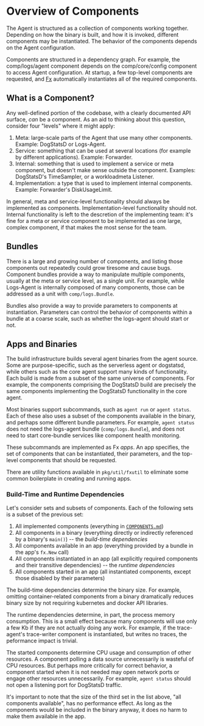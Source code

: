 # Overview of Components

The Agent is structured as a collection of components working together.
Depending on how the binary is built, and how it is invoked, different components may be instantiated.
The behavior of the components depends on the Agent configuration.

Components are structured in a dependency graph.
For example, the comp/logs/agent component depends on the comp/core/config component to access Agent configuration.
At startup, a few top-level components are requested, and [Fx](./fx.md) automatically instantiates all of the required components.

## What is a Component?

Any well-defined portion of the codebase, with a clearly documented API surface, _can_ be a component.
As an aid to thinking about this question, consider four "levels" where it might apply:

1. Meta: large-scale parts of the Agent that use many other components. Example: DogStatsD or Logs-Agent.
2. Service: something that can be used at several locations (for example by different applications). Example: Forwarder.
3. Internal: something that is used to implement a service or meta component, but doesn't make sense outside the component. Examples: DogStatsD's TimeSampler, or a workloadmeta Listener.
4. Implementation: a type that is used to implement internal components. Example: Forwarder's DiskUsageLimit.

In general, meta and service-level functionality should always be implemented as components.
Implementation-level functionality should not.
Internal functionality is left to the descretion of the implementing team: it's fine for a meta or service component to be implemented as one large, complex component, if that makes the most sense for the team.

## Bundles

There is a large and growing number of components, and listing those components out repeatedly could grow tiresome and cause bugs.
Component bundles provide a way to manipulate multiple components, usually at the meta or service level, as a single unit.
For example, while Logs-Agent is internally composed of many components, those can be addressed as a unit with `comp/logs.Bundle`.

Bundles also provide a way to provide parameters to components at instantiation.
Parameters can control the behavior of components within a bundle at a coarse scale, such as whether the logs-agent should start or not.

## Apps and Binaries

The build infrastructure builds several agent binaries from the agent source.
Some are purpose-specific, such as the serverless agent or dogstatsd, while others such as the core agent support many kinds of functionality.
Each build is made from a subset of the same universe of components.
For example, the components comprising the DogStatsD build are precisely the same components implementing the DogStatsD functionality in the core agent.

Most binaries support subcommands, such as `agent run` or `agent status`.
Each of these also uses a subset of the components available in the binary, and perhaps some different bundle parameters.
For example, `agent status` does not need the logs-agent bundle (`comp/logs.Bundle`), and does not need to start core-bundle services like component health monitoring.

These subcommands are implemented as Fx _apps_.
An app specifies, the set of components that can be instantiated, their parameters, and the top-level components that should be requested.

There are utility functions available in `pkg/util/fxutil` to eliminate some common boilerplate in creating and running apps.

### Build-Time and Runtime Dependencies

Let's consider sets and subsets of components.
Each of the following sets is a subset of the previous set:

1. All implemented components (everything in [`COMPONENTS.md`](../COMPONENTS.md))
1. All components in a binary (everything directly or indirectly referenced by a binary's `main()`) -- the _build-time dependencies_
1. All components available in an app (everything provided by a bundle in the app's `fx.New` call)
1. All components instantiated in an app (all explicitly required components and their transitive dependencies) -- the _runtime dependencies_
1. All components started in an app (all instantiated components, except those disabled by their parameters)

The build-time dependencies determine the binary size.
For example, omitting container-related components from a binary dramatically reduces binary size by not requiring kubernetes and docker API libraries.

The runtime dependencies determine, in part, the process memory consumption.
This is a small effect because many components will use only a few Kb if they are not actually doing any work.
For example, if the trace-agent's trace-writer component is instantiated, but writes no traces, the peformance impact is trivial.

The started components determine CPU usage and consumption of other resources.
A component polling a data source unnecessarily is wasteful of CPU resources.
But perhaps more critically for correct behavior, a component started when it is not needed may open network ports or engage other resources unnecessarily.
For example, `agent status` should not open a listening port for DogStatsD traffic.

It's important to note that the size of the third set in the list above, "all components available", has no performance effect.
As long as the components would be included in the binary anyway, it does no harm to make them available in the app.
